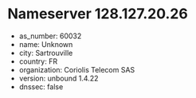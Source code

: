 # Nameserver 128.127.20.26

* as_number: 60032
* name: Unknown
* city: Sartrouville
* country: FR
* organization: Coriolis Telecom SAS
* version: unbound 1.4.22
* dnssec: false
